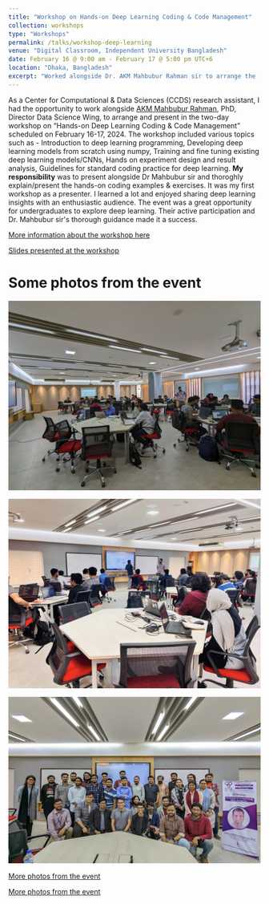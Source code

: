 ```yaml
---
title: "Workshop on Hands-on Deep Learning Coding & Code Management"
collection: workshops
type: "Workshops"
permalink: /talks/workshop-deep-learning
venue: "Digital Classroom, Independent University Bangladesh"
date: February 16 @ 9:00 am - February 17 @ 5:00 pm UTC+6
location: "Dhaka, Bangladesh"
excerpt: "Worked alongside Dr. AKM Mahbubur Rahman sir to arrange the 'Workshop on Hands-on Deep Learning Coding & Code Management at Independent University Bangladesh'."
---
```


As a Center for Computational & Data Sciences (CCDS) research assistant, I had the opportunity to work alongside [AKM Mahbubur Rahman](https://ccds.ai/entry/akm-rahman/), PhD, Director Data Science Wing, to arrange and present in the two-day workshop on “Hands-on Deep Learning Coding & Code Management” scheduled on February 16-17, 2024. The workshop included various topics such as - Introduction to deep learning programming, Developing deep learning models from scratch using numpy, Training and fine tuning existing deep learning models/CNNs, Hands on experiment design and result analysis, Guidelines for standard coding practice for deep learning. **My responsibility** was to present alongside Dr Mahbubur sir and thoroghly explain/present the hands-on coding examples & exercises. It was my first workshop as a presenter. I learned a lot and enjoyed sharing deep learning insights with an enthusiastic audience. The event was a great opportunity for undergraduates to explore deep learning. Their active participation and Dr. Mahbubur sir's thorough guidance made it a success.

[More information about the workshop here](https://ccds.ai/event/workshop-on-hands-on-deep-learning-coding-code-management/)

[Slides presented at the workshop](https://docs.google.com/presentation/d/1TA0gqa-n65c8HUFutPH_H9RikpTa_Hqs/edit?usp=sharing&ouid=113585128382542538499&rtpof=true&sd=true)

Some photos from the event
======

![workshop-deep-learning-image-1](/images/workshop-deep-learning/workshop-deep-learning-1.jpg)

![workshop-deep-learning-image-2](/images/workshop-deep-learning/workshop-deep-learning-2.jpg)

![workshop-deep-learning-image-3](/images/workshop-deep-learning/workshop-deep-learning-3.jpg)

[More photos from the event](https://www.facebook.com/CCDS.IUB/posts/pfbid073FjdXcHUk9BcYxZ9ugpuETSYviPxdvSS5X1EjPsTTtaf3vdDmCwu7z3RRczj1Nbl)

[More photos from the event](https://www.facebook.com/reel/730886895467031)

